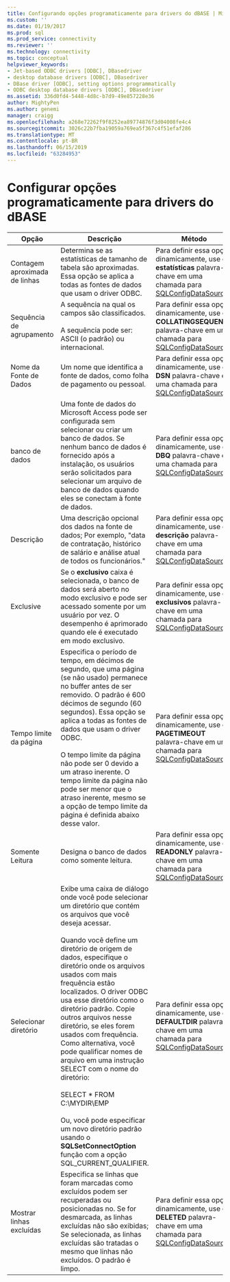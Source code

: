 ```yaml
---
title: Configurando opções programaticamente para drivers do dBASE | Microsoft Docs
ms.custom: ''
ms.date: 01/19/2017
ms.prod: sql
ms.prod_service: connectivity
ms.reviewer: ''
ms.technology: connectivity
ms.topic: conceptual
helpviewer_keywords:
- Jet-based ODBC drivers [ODBC], DBasedriver
- desktop database drivers [ODBC], DBasedriver
- DBase driver [ODBC], setting options programmatically
- ODBC desktop database drivers [ODBC], DBasedriver
ms.assetid: 336d0fd4-5448-4d8c-b7d9-49e857228e36
author: MightyPen
ms.author: genemi
manager: craigg
ms.openlocfilehash: a268e72262f9f8252ea89774876f3d04008fe4c4
ms.sourcegitcommit: 3026c22b7fba19059a769ea5f367c4f51efaf286
ms.translationtype: MT
ms.contentlocale: pt-BR
ms.lasthandoff: 06/15/2019
ms.locfileid: "63284953"
---
```

# <a name="setting-options-programmatically-for-the-dbase-driver"></a>Configurar opções programaticamente para drivers do dBASE

|Opção|Descrição|Método|  
|------------|-----------------|------------|  
|Contagem aproximada de linhas|Determina se as estatísticas de tamanho de tabela são aproximadas. Essa opção se aplica a todas as fontes de dados que usam o driver ODBC.|Para definir essa opção dinamicamente, use o **estatísticas** palavra-chave em uma chamada para [SQLConfigDataSource](../../odbc/microsoft/sqlconfigdatasource-dbase-driver.md).|  
|Sequência de agrupamento|A sequência na qual os campos são classificados.<br /><br /> A sequência pode ser: ASCII (o padrão) ou internacional.|Para definir essa opção dinamicamente, use o **COLLATINGSEQUENCE** palavra-chave em uma chamada para [SQLConfigDataSource](../../odbc/microsoft/sqlconfigdatasource-dbase-driver.md).|  
|Nome da Fonte de Dados|Um nome que identifica a fonte de dados, como folha de pagamento ou pessoal.|Para definir essa opção dinamicamente, use o **DSN** palavra-chave em uma chamada para [SQLConfigDataSource](../../odbc/microsoft/sqlconfigdatasource-dbase-driver.md).|  
|banco de dados|Uma fonte de dados do Microsoft Access pode ser configurada sem selecionar ou criar um banco de dados. Se nenhum banco de dados é fornecido após a instalação, os usuários serão solicitados para selecionar um arquivo de banco de dados quando eles se conectam à fonte de dados.|Para definir essa opção dinamicamente, use o **DBQ** palavra-chave em uma chamada para [SQLConfigDataSource](../../odbc/microsoft/sqlconfigdatasource-dbase-driver.md).|  
|Descrição|Uma descrição opcional dos dados na fonte de dados; Por exemplo, "data de contratação, histórico de salário e análise atual de todos os funcionários."|Para definir essa opção dinamicamente, use o **descrição** palavra-chave em uma chamada para [SQLConfigDataSource](../../odbc/microsoft/sqlconfigdatasource-dbase-driver.md).|  
|Exclusive|Se o **exclusivo** caixa é selecionada, o banco de dados será aberto no modo exclusivo e pode ser acessado somente por um usuário por vez. O desempenho é aprimorado quando ele é executado em modo exclusivo.|Para definir essa opção dinamicamente, use o **exclusivos** palavra-chave em uma chamada para [SQLConfigDataSource](../../odbc/microsoft/sqlconfigdatasource-dbase-driver.md).|  
|Tempo limite da página|Especifica o período de tempo, em décimos de segundo, que uma página (se não usado) permanece no buffer antes de ser removido. O padrão é 600 décimos de segundo (60 segundos). Essa opção se aplica a todas as fontes de dados que usam o driver ODBC.<br /><br /> O tempo limite da página não pode ser 0 devido a um atraso inerente. O tempo limite da página não pode ser menor que o atraso inerente, mesmo se a opção de tempo limite da página é definida abaixo desse valor.|Para definir essa opção dinamicamente, use o **PAGETIMEOUT** palavra-chave em uma chamada para [SQLConfigDataSource](../../odbc/microsoft/sqlconfigdatasource-dbase-driver.md).|  
|Somente Leitura|Designa o banco de dados como somente leitura.|Para definir essa opção dinamicamente, use o **READONLY** palavra-chave em uma chamada para [SQLConfigDataSource](../../odbc/microsoft/sqlconfigdatasource-dbase-driver.md).|  
|Selecionar diretório|Exibe uma caixa de diálogo onde você pode selecionar um diretório que contém os arquivos que você deseja acessar.<br /><br /> Quando você define um diretório de origem de dados, especifique o diretório onde os arquivos usados com mais frequência estão localizados. O driver ODBC usa esse diretório como o diretório padrão. Copie outros arquivos nesse diretório, se eles forem usados com frequência. Como alternativa, você pode qualificar nomes de arquivo em uma instrução SELECT com o nome do diretório:<br /><br /> SELECT \* FROM C:\MYDIR\EMP<br /><br /> Ou, você pode especificar um novo diretório padrão usando o **SQLSetConnectOption** função com a opção SQL_CURRENT_QUALIFIER.|Para definir essa opção dinamicamente, use o **DEFAULTDIR** palavra-chave em uma chamada para [SQLConfigDataSource](../../odbc/microsoft/sqlconfigdatasource-dbase-driver.md).|  
|Mostrar linhas excluídas|Especifica se linhas que foram marcadas como excluídos podem ser recuperadas ou posicionadas no. Se for desmarcada, as linhas excluídas não são exibidas; Se selecionada, as linhas excluídas são tratadas o mesmo que linhas não excluídos. O padrão é limpo.|Para definir essa opção dinamicamente, use o **DELETED** palavra-chave em uma chamada para [SQLConfigDataSource](../../odbc/microsoft/sqlconfigdatasource-dbase-driver.md).|
